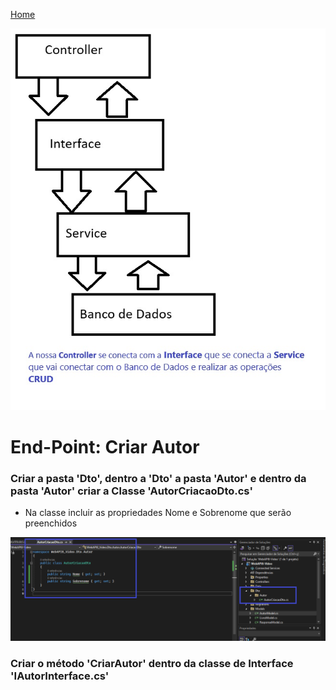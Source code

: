 
<div> 
<p><a href="https://github.com/JosiTubaroski/WEB-API-com-.NET-8-e-SQL-Server">Home</a></p>
</div> 

<img src="https://github.com/JosiTubaroski/Controllers_Services/blob/main/img/01_Fx_Controller_Interface_Service_2.jpg"/>

# End-Point: Criar Autor

### Criar a pasta 'Dto', dentro a 'Dto' a pasta 'Autor' e dentro da pasta 'Autor' criar a Classe 'AutorCriacaoDto.cs'

- Na classe incluir as propriedades Nome e Sobrenome que serão preenchidos

<img src="https://github.com/JosiTubaroski/.NET8_Criar_Autor/blob/main/img/01_Classe_Criar_AutorDto.png"/>  



### Criar o método 'CriarAutor' dentro da classe de Interface 'IAutorInterface.cs'


